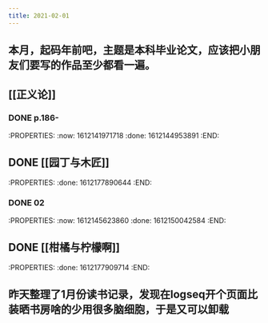 ```yaml
---
title: 2021-02-01
---
```


## 本月，起码年前吧，主题是本科毕业论文，应该把小朋友们要写的作品至少都看一遍。
## [[正义论]]
### DONE p.186-
:PROPERTIES:
:now: 1612141971718
:done: 1612144953891
:END:
## DONE [[园丁与木匠]] 
:PROPERTIES:
:done: 1612177890644
:END:
### DONE 02
:PROPERTIES:
:now: 1612145623860
:done: 1612150042584
:END:
## DONE [[柑橘与柠檬啊]]
:PROPERTIES:
:done: 1612177909714
:END:
## 昨天整理了1月份读书记录，发现在logseq开个页面比装晒书房啥的少用很多脑细胞，于是又可以卸载
